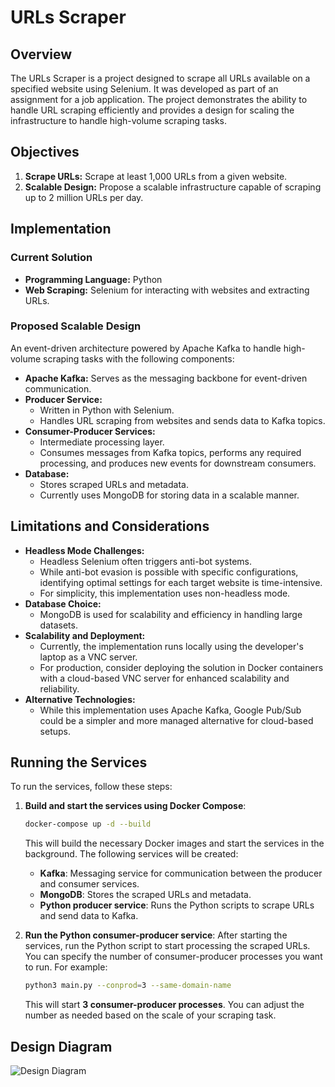 # URLs Scraper

## Overview

The URLs Scraper is a project designed to scrape all URLs available on a specified website using Selenium. It was developed as part of an assignment for a job application. The project demonstrates the ability to handle URL scraping efficiently and provides a design for scaling the infrastructure to handle high-volume scraping tasks.

## Objectives

1. **Scrape URLs:** Scrape at least 1,000 URLs from a given website.
2. **Scalable Design:** Propose a scalable infrastructure capable of scraping up to 2 million URLs per day.

## Implementation

### Current Solution

* **Programming Language:** Python
* **Web Scraping:** Selenium for interacting with websites and extracting URLs.

### Proposed Scalable Design

An event-driven architecture powered by Apache Kafka to handle high-volume scraping tasks with the following components:

* **Apache Kafka:** Serves as the messaging backbone for event-driven communication.
* **Producer Service:**
  * Written in Python with Selenium.
  * Handles URL scraping from websites and sends data to Kafka topics.
* **Consumer-Producer Services:**
  * Intermediate processing layer.
  * Consumes messages from Kafka topics, performs any required processing, and produces new events for downstream consumers.
* **Database:**
  * Stores scraped URLs and metadata.
  * Currently uses MongoDB for storing data in a scalable manner.

## Limitations and Considerations

* **Headless Mode Challenges:**
  * Headless Selenium often triggers anti-bot systems.
  * While anti-bot evasion is possible with specific configurations, identifying optimal settings for each target website is time-intensive.
  * For simplicity, this implementation uses non-headless mode.
* **Database Choice:**
  * MongoDB is used for scalability and efficiency in handling large datasets.
* **Scalability and Deployment:**
  * Currently, the implementation runs locally using the developer's laptop as a VNC server.
  * For production, consider deploying the solution in Docker containers with a cloud-based VNC server for enhanced scalability and reliability.
* **Alternative Technologies:**
  * While this implementation uses Apache Kafka, Google Pub/Sub could be a simpler and more managed alternative for cloud-based setups.

## Running the Services

To run the services, follow these steps:

1. **Build and start the services using Docker Compose**:
    ```bash
    docker-compose up -d --build
    ```

    This will build the necessary Docker images and start the services in the background. The following services will be created:
    - **Kafka**: Messaging service for communication between the producer and consumer services.
    - **MongoDB**: Stores the scraped URLs and metadata.
    - **Python producer service**: Runs the Python scripts to scrape URLs and send data to Kafka.

2. **Run the Python consumer-producer service**:
    After starting the services, run the Python script to start processing the scraped URLs. You can specify the number of consumer-producer processes you want to run. For example:

    ```bash
    python3 main.py --conprod=3 --same-domain-name
    ```

    This will start **3 consumer-producer processes**. You can adjust the number as needed based on the scale of your scraping task.

## Design Diagram

![Design Diagram](http://www.plantuml.com/plantuml/proxy?src=https://raw.githubusercontent.com/notalentgeek/URLs_scraper/refs/heads/master/umls/design_diagram.uml)
